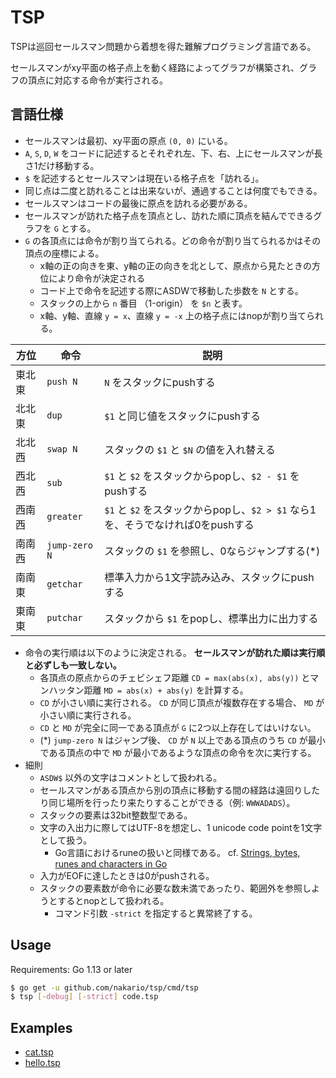 # TSP

TSPは巡回セールスマン問題から着想を得た難解プログラミング言語である。

セールスマンがxy平面の格子点上を動く経路によってグラフが構築され、グラフの頂点に対応する命令が実行される。

## 言語仕様

- セールスマンは最初、xy平面の原点 `(0, 0)` にいる。
- `A`, `S`, `D`, `W` をコードに記述するとそれぞれ左、下、右、上にセールスマンが長さ1だけ移動する。
- `$` を記述するとセールスマンは現在いる格子点を「訪れる」。
- 同じ点は二度と訪れることは出来ないが、通過することは何度でもできる。
- セールスマンはコードの最後に原点を訪れる必要がある。
- セールスマンが訪れた格子点を頂点とし、訪れた順に頂点を結んでできるグラフを `G` とする。
- `G` の各頂点には命令が割り当てられる。どの命令が割り当てられるかはその頂点の座標による。
  - x軸の正の向きを東、y軸の正の向きを北として、原点から見たときの方位により命令が決定される
  - コード上で命令を記述する際にASDWで移動した歩数を `N` とする。
  - スタックの上から `n` 番目 （1-origin） を `$n` と表す。
  - x軸、y軸、直線 `y = x`、直線 `y = -x` 上の格子点にはnopが割り当てられる。

|方位|命令|説明|
|---|---|---|
|東北東|`push N`|`N` をスタックにpushする|
|北北東|`dup`|`$1` と同じ値をスタックにpushする|
|北北西|`swap N`|スタックの `$1` と `$N` の値を入れ替える|
|西北西|`sub`|`$1` と `$2` をスタックからpopし、`$2 - $1` をpushする|
|西南西|`greater`|`$1` と `$2` をスタックからpopし、`$2 > $1` なら1を、そうでなければ0をpushする|
|南南西|`jump-zero N`|スタックの `$1` を参照し、0ならジャンプする(*)|
|南南東|`getchar`|標準入力から1文字読み込み、スタックにpushする|
|東南東|`putchar`|スタックから `$1` をpopし、標準出力に出力する|

- 命令の実行順は以下のように決定される。 **セールスマンが訪れた順は実行順と必ずしも一致しない。**
  - 各頂点の原点からのチェビシェフ距離 `CD = max(abs(x), abs(y))` とマンハッタン距離 `MD = abs(x) + abs(y)` を計算する。
  - `CD` が小さい順に実行される。 `CD` が同じ頂点が複数存在する場合、 `MD` が小さい順に実行される。
  - `CD` と `MD` が完全に同一である頂点が `G` に2つ以上存在してはいけない。
  - (*) `jump-zero N` はジャンプ後、 `CD` が `N` 以上である頂点のうち `CD` が最小である頂点の中で `MD` が最小であるような頂点の命令を次に実行する。
- 細則
  - `ASDW$` 以外の文字はコメントとして扱われる。
  - セールスマンがある頂点から別の頂点に移動する間の経路は遠回りしたり同じ場所を行ったり来たりすることができる（例: `WWWADADS`）。
  - スタックの要素は32bit整数型である。
  - 文字の入出力に際してはUTF-8を想定し、1 unicode code pointを1文字として扱う。
    - Go言語におけるruneの扱いと同様である。 cf. [Strings, bytes, runes and characters in Go](https://blog.golang.org/strings)
  - 入力がEOFに達したときは0がpushされる。
  - スタックの要素数が命令に必要な数未満であったり、範囲外を参照しようとするとnopとして扱われる。
    - コマンド引数 `-strict` を指定すると異常終了する。

## Usage

Requirements: Go 1.13 or later

```bash
$ go get -u github.com/nakario/tsp/cmd/tsp
$ tsp [-debug] [-strict] code.tsp
```

## Examples

- [cat.tsp](examples/cat.tsp)
- [hello.tsp](examples/hello.tsp)
